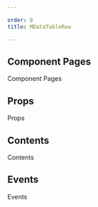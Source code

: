 ```yaml
---

order: 0
title: MDataTableRow

---
```

 
## Component Pages
 
Component Pages
 
## Props
 
Props
 
## Contents
 
Contents
 
## Events
 
Events
 
